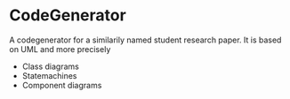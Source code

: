 # CodeGenerator
A codegenerator for a similarily named student research paper.
It is based on UML and more precisely
* Class diagrams
* Statemachines
* Component diagrams

